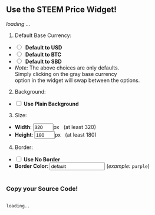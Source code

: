 ## Use the STEEM Price Widget!
<div class="pull-right" id="widgetsample">
<em>loading ...</em>
</div>

1. Default Base Currency: 
  * <input type="radio" onclick="compilewidget()" id="choiceuseusd" name="basecurrencychoice"> <b>&nbsp;Default to USD</b>
  * <input type="radio" onclick="compilewidget()" id="choiceusebtc" name="basecurrencychoice"> <b>&nbsp;Default to BTC</b>
  * <input type="radio" onclick="compilewidget()" id="choiceusesbd" name="basecurrencychoice"> <b>&nbsp;Default to SBD</b>
  * _Note:_ The above choices are only defaults. <br> Simply clicking on the gray base currency <br>option in the widget will swap between the options.
2. Background: 
  * <input type="checkbox" onclick="compilewidget()" id="choicenobg">&nbsp;<b>Use Plain Background</b>
3. Size:
  * **Width**: <input type="text" style="width:55px;" onchange="compilewidget()" id="choicewidth" name="choicewidth" value="320">px &nbsp;&nbsp;(at least 320)
  * **Height**: <input type="text" style="width:55px;" onchange="compilewidget()" id="choiceheight" name="choiceheight" value="180">px &nbsp;&nbsp;(at least 180)
4. Border: 
  * <input type="checkbox" onclick="compilewidget()" id="choicenoborder">&nbsp;<b>Use No Border</b>
  * <b> Border Color: </b> <input type="text" style="width:150px;" onchange="compilewidget()" id="choicebcolor" name="choicebcolor" value="default"/> (_example:_ `purple`)
<br><br>

### Copy your Source Code!
<code id="widgetcode" lang="html" language="html">
loading..
</code>

<script src="https://ajax.googleapis.com/ajax/libs/jquery/3.2.1/jquery.min.js" async></script>
<script src="customize.js"></script>
